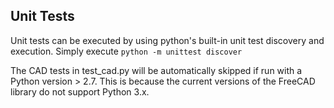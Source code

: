 Unit Tests
----------
Unit tests can be executed by using python's built-in unit test discovery and 
execution. Simply execute `python -m unittest discover`

The CAD tests in test_cad.py will be automatically skipped if run with a Python
version > 2.7.  This is because the current versions of the FreeCAD library do 
not support Python 3.x.
